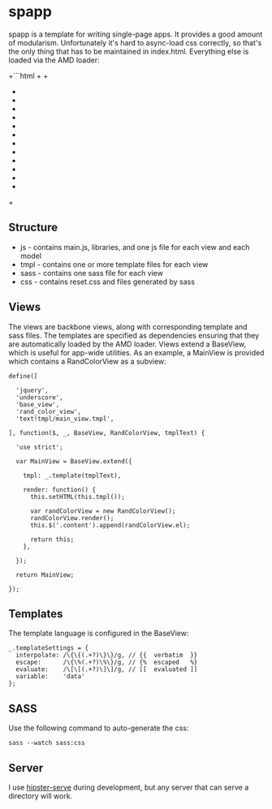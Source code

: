 spapp
=====

spapp is a template for writing single-page apps. It provides a good amount of modularism. Unfortunately it's hard to async-load css correctly, so that's the only thing that has to be maintained in index.html. Everything else is loaded via the AMD loader:

+```html
+<!doctype html>
+<html lang="en">
+  <head>
+    <meta charset="utf-8" />
+    <title>spapp</title>
+    <link rel="stylesheet" href="http://fonts.googleapis.com/css?family=Open+Sans" />
+    <link rel="stylesheet" href="css/reset.css" />
+    <link rel="stylesheet" href="css/main_view.css" />
+    <link rel="stylesheet" href="css/rand_color_view.css" />
+    <script data-main="js/main" src="js/require.js"></script>
+  </head>
+  <body>
+    <!-- no need to put anything here -->
+  </body>
+</html>

Structure
---------

* js - contains main.js, libraries, and one js file for each view and each model
* tmpl - contains one or more template files for each view
* sass - contains one sass file for each view
* css - contains reset.css and files generated by sass

Views
-----

The views are backbone views, along with corresponding template and sass files. The templates are specified as dependencies ensuring that they are automatically loaded by the AMD loader. Views extend a BaseView, which is useful for app-wide utilities. As an example, a MainView is provided which contains a RandColorView as a subview:

    define([
    
      'jquery',
      'underscore',
      'base_view',
      'rand_color_view',
      'text!tmpl/main_view.tmpl',
    
    ], function($, _, BaseView, RandColorView, tmplText) {
    
      'use strict';
    
      var MainView = BaseView.extend({
    
        tmpl: _.template(tmplText),
    
        render: function() {
          this.setHTML(this.tmpl());
    
          var randColorView = new RandColorView();
          randColorView.render();
          this.$('.content').append(randColorView.el);
    
          return this;
        },
    
      });
    
      return MainView;
    
    });

Templates
---------

The template language is configured in the BaseView:

    _.templateSettings = {
      interpolate: /\{\{(.+?)\}\}/g, // {{  verbatim  }}
      escape:      /\{\%(.+?)\%\}/g, // {%  escaped   %}
      evaluate:    /\[\[(.+?)\]\]/g, // [[  evaluated ]]
      variable:    'data'
    };

SASS
----

Use the following command to auto-generate the css:

    sass --watch sass:css

Server
------

I use [hipster-serve](https://github.com/ryanlbrown/hipster-serve) during development, but any server that can serve a directory will work.

